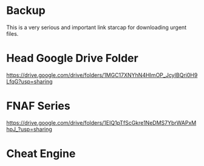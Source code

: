 # Backup
This is a very serious and important link starcap for downloading urgent files.

# Head Google Drive Folder
https://drive.google.com/drive/folders/1MGC17XNYhN4HImOP_JcyIBQri0H9LfqG?usp=sharing

# FNAF Series
https://drive.google.com/drive/folders/1EIQ1pTfScGkre1NeDMS7YbrWAPxMhpJ_?usp=sharing

# Cheat Engine

